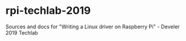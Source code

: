 # rpi-techlab-2019
Sources and docs for "Writing a Linux driver on Raspberry Pi" - Develer 2019 Techlab
